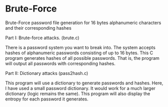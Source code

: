 # Brute-Force

Brute-Force password file generation for 16 bytes alphanumeric characters and their corresponding hashes

Part I: Brute-force attacks. (brute.c)

There is a password system you want to break into.  The system accepts hashes of alphanumeric passwords consisting of up to 16 bytes.  This C program generates hashes of all possible passwords.  That is, the program will output all passwords with corresponding hashes.  


Part II: Dictionary attacks (pass2hash.c)

This program will use a dictionary to generate passwords and hashes.  Here, I have used a small password dictionary. It would work for a much larger dictionary (logic remains the same).  This program will also display the entropy for each password it generates.
